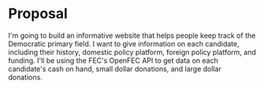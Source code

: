 # Proposal

I'm going to build an informative website that helps people keep track of the Democratic primary field.
I want to give information on each candidate, including their history, domestic policy platform, foreign policy platform, and funding. I'll be using the FEC's OpenFEC API to get data on each candidate's cash on hand, small dollar donations, and large dollar donations. 